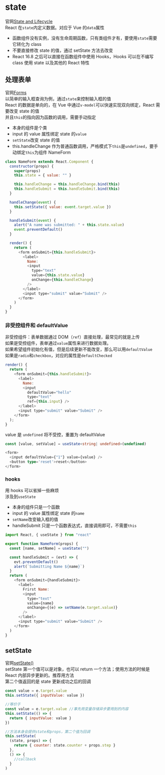 # state

官网[State and Lifecycle](https://reactjs.org/docs/state-and-lifecycle.html)  
React 在`state`内定义数据。对应于 Vue 的`data`属性

- 函数组件没有实例，没有生命周期函数，只有类组件才有，要使用`state`需要它转化为 class
- 不要直接修改 state 的值，通过 setState 方法去改变
- React 16.8 之后可以直接在函数组件中使用 Hooks，Hooks 可以在不编写 class 使用 state 以及其他的 React 特性

## 处理表单

官网[Forms](https://reactjs.org/docs/forms.html)  
以简单的输入框查询为例，通过`state`来控制输入框的值  
React 的数据是单向的，在 Vue 中通过`v-model`可以快速实现双向绑定，React 需要改变 state 的值  
并且`this`的指向因为函数的调用，需要手动指定

- 本身的组件是个类
- input 的 value 属性绑定 state 的`value`
- `setState`改变 state 的值
- this.handleChange 作为普通函数调用，严格模式下`this`是`undefined`，要手动绑定`this`为组件 NameForm

```js
class NameForm extends React.Component {
  constructor(props) {
    super(props)
    this.state = { value: "" }

    this.handleChange = this.handleChange.bind(this)
    this.handleSubmit = this.handleSubmit.bind(this)
  }

  handleChange(event) {
    this.setState({ value: event.target.value })
  }

  handleSubmit(event) {
    alert("A name was submitted: " + this.state.value)
    event.preventDefault()
  }

  render() {
    return (
      <form onSubmit={this.handleSubmit}>
        <label>
          Name:
          <input
            type="text"
            value={this.state.value}
            onChange={this.handleChange}
          />
        </label>
        <input type="submit" value="Submit" />
      </form>
    )
  }
}
```

### 非受控组件和 defaultValue

非受控组件：表单数据通过 DOM（`ref`）直接处理，最常见的就是上传  
如果是受控组件，表单通过`value`属性来进行数据处理。  
如果希望组件初始化有值，但是后续更新不能改变，那么可以用`defaultValue`  
如果是`radio`和`checkbox`，对应的属性是`defaultChecked`

```js
render() {
  return (
    <form onSubmit={this.handleSubmit}>
      <label>
        Name:
        <input
          defaultValue="hello"
          type="text"
          ref={this.input} />
      </label>
      <input type="submit" value="Submit" />
    </form>
  );
}
```

value 是 `undefined` 将不受控，重置为 defaultValue

```ts
const [value, setValue] = useState<string| undefined>(undefined)

<form>
  <input defaultValue={"1"} value={value} />
  <button type='reset'>reset</button>
</form>
```

### hooks

用 hooks 可以省掉一些麻烦  
涉及到`useState`

- 本身的组件只是一个函数
- input 的 value 属性绑定 state 的`name`
- `setName`改变输入框的值
- handleSubmit 只是一个函数表达式，直接调用即可，不需要`this`

```js
import React, { useState } from "react"

export function NameForm(props) {
  const [name, setName] = useState("")

  const handleSubmit = (evt) => {
    evt.preventDefault()
    alert(`Submitting Name ${name}`)
  }
  return (
    <form onSubmit={handleSubmit}>
      <label>
        Frirst Name:
        <input
          type="text"
          value={name}
          onChange={(e) => setName(e.target.value)}
        />
      </label>
      <input type="submit" value="Submit" />
    </form>
  )
}
```

## setState

官网[setState()](https://reactjs.org/docs/react-component.html#setstate)  
setState 第一个值可以是对象，也可以 return 一个方法；使用方法的时候是 React 内部异步更新的。推荐用方法  
第二个值返回的是 state 更新成功之后的回调

```js
const value = e.target.value
this.setState({ inputValue: value })

//等价于
const value = e.target.value //事先用变量存储异步要用到的内容
this.setState(() => {
  return { inputValue: value }
})

//方法本身会提供state和props，第二个值为回调
this.setState(
  (state, props) => {
    return { counter: state.counter + props.step }
  },
  () => {
    //callback
  }
)
```

